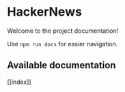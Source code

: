 # HackerNews

Welcome to the project documentation!

Use `npm run docs` for easier navigation.

## Available documentation

[[index]]
